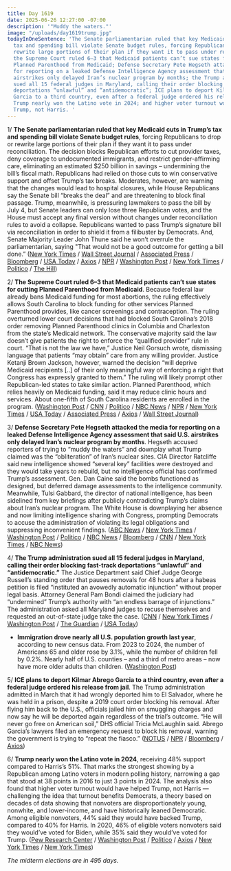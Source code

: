 ```yaml
---
title: Day 1619
date: 2025-06-26 12:27:00 -07:00
description: '"Muddy the waters."'
image: "/uploads/day1619trump.jpg"
todayInOneSentence: 'The Senate parliamentarian ruled that key Medicaid cuts in Trump’s
  tax and spending bill violate Senate budget rules, forcing Republicans to drop or
  rewrite large portions of their plan if they want it to pass under reconciliation;
  the Supreme Court ruled 6–3 that Medicaid patients can’t sue states for cutting
  Planned Parenthood from Medicaid; Defense Secretary Pete Hegseth attacked the media
  for reporting on a leaked Defense Intelligence Agency assessment that said U.S.
  airstrikes only delayed Iran’s nuclear program by months; the Trump administration
  sued all 15 federal judges in Maryland, calling their order blocking fast-track
  deportations “unlawful” and “antidemocratic”; ICE plans to deport Kilmar Abrego
  Garcia to a third country, even after a federal judge ordered his release from jail;
  Trump nearly won the Latino vote in 2024; and higher voter turnout would have helped
  Trump, not Harris. '
---
```


1/ **The Senate parliamentarian ruled that key Medicaid cuts in Trump’s tax and spending bill violate Senate budget rules**, forcing Republicans to drop or rewrite large portions of their plan if they want it to pass under reconciliation. The decision blocks Republican efforts to cut provider taxes, deny coverage to undocumented immigrants, and restrict gender-affirming care, eliminating an estimated $250 billion in savings – undermining the bill’s fiscal math. Republicans had relied on those cuts to win conservative support and offset Trump’s tax breaks. Moderates, however, are warning that the changes would lead to hospital closures, while House Republicans say the Senate bill “breaks the deal” and are threatening to block final passage. Trump, meanwhile, is pressuring lawmakers to pass the bill by July 4, but Senate leaders can only lose three Republican votes, and the House must accept any final version without changes under reconciliation rules to avoid a collapse. Republicans wanted to pass Trump’s signature bill via reconciliation in order to shield it from a filibuster by Democrats. And, Senate Majority Leader John Thune said he won’t overrule the parliamentarian, saying "That would not be a good outcome for getting a bill done.”  ([New York Times](https://www.nytimes.com/2025/06/26/us/politics/parliamentarian-republican-bill.html) / [Wall Street Journal](https://www.wsj.com/politics/policy/trump-tax-spending-bill-medicaid-cuts-senate-f79e2dce) / [Associated Press](https://apnews.com/article/trump-big-bill-hospital-provider-tax-f6f4343bbc9c9a279bd7861c2e5c1b7b) / [Bloomberg](https://www.bloomberg.com/news/articles/2025-06-26/trump-tax-bill-hits-250-billion-health-care-roadblock-in-senate) / [USA Today](https://www.usatoday.com/story/news/politics/2025/06/26/trump-tax-bill-medicaid-setback-senate/84367717007/) / [Axios](https://www.axios.com/2025/06/26/senate-medicaid-provider-tax-trump-thune) / [NPR](https://www.npr.org/2025/06/26/nx-s1-5446005/senate-republicans-parliamentarian-medicaid-reconciliation-big-beautiful-bill) / [Washington Post](https://www.washingtonpost.com/business/2025/06/26/trump-tax-bill-revolt-house-senate/) / [New York Times](https://www.nytimes.com/2025/06/26/us/politics/trump-republicans-safety-net-cuts.html) / [Politico](https://www.politico.com/live-updates/2025/06/26/congress/thune-megabill-medicaid-moderates-hospitals-collins-00425201) / [The Hill](https://thehill.com/homenews/senate/5371008-thune-senate-parliamentarian-medicaid/))

2/ **The Supreme Court ruled 6–3 that Medicaid patients can’t sue states for cutting Planned Parenthood from Medicaid**. Because federal law already bans Medicaid funding for most abortions, the ruling effectively allows South Carolina to block funding for other services Planned Parenthood provides, like cancer screenings and contraception. The ruling overturned lower court decisions that had blocked South Carolina’s 2018 order removing Planned Parenthood clinics in Columbia and Charleston from the state’s Medicaid network. The conservative majority said the law doesn’t give patients the right to enforce the “qualified provider” rule in court. “That is not the law we have,” Justice Neil Gorsuch wrote, dismissing language that patients “may obtain” care from any willing provider. Justice Ketanji Brown Jackson, however, warned the decision “will deprive Medicaid recipients \[..\] of their only meaningful way of enforcing a right that Congress has expressly granted to them.” The ruling will likely prompt other Republican-led states to take similar action. Planned Parenthood, which relies heavily on Medicaid funding, said it may reduce clinic hours and services. About one-fifth of South Carolina residents are enrolled in the program. ([Washington Post](https://www.washingtonpost.com/politics/2025/06/26/supreme-court-planned-parenthood-medicaid-south-carolina/) / [CNN](https://www.cnn.com/2025/06/26/politics/planned-parenthood-south-carolina-supreme-court) / [Politico](https://www.politico.com/news/2025/06/26/supreme-court-planned-parenthood-decision-00425785) / [NBC News](https://www.nbcnews.com/politics/supreme-court/supreme-court-rules-south-carolina-bid-defund-planned-parenthood-rcna206796) / [NPR](https://www.npr.org/2025/06/26/nx-s1-5435021/scotus-planned-parenthood) / [New York Times](https://www.nytimes.com/2025/06/26/us/supreme-court-planned-parenthood.html) / [USA Today](https://www.usatoday.com/story/news/politics/2025/06/26/supreme-court-south-carolina-planned-parenthood/84326961007/) / [Associated Press](https://apnews.com/article/supreme-court-planned-parenthood-abortion-medicaid-e056395b9e5646d13539e76605027a1f) / [Axios](https://www.axios.com/2025/06/26/planned-parenthood-scotus-decision-trump) / [Wall Street Journal](https://www.wsj.com/us-news/law/supreme-court-ruling-makes-it-easier-for-states-to-boot-planned-parenthood-clinics-from-medicaid-2d8a54a6))

3/ **Defense Secretary Pete Hegseth attacked the media for reporting on a leaked Defense Intelligence Agency assessment that said U.S. airstrikes only delayed Iran’s nuclear program by months**. Hegseth accused reporters of trying to “muddy the waters” and downplay what Trump claimed was the “obliteration” of Iran’s nuclear sites. CIA Director Ratcliffe said new intelligence showed “several key” facilities were destroyed and they would take years to rebuild, but no intelligence official has confirmed Trump’s assessment. Gen. Dan Caine said the bombs functioned as designed, but deferred damage assessments to the intelligence community. Meanwhile, Tulsi Gabbard, the director of national intelligence, has been sidelined from key briefings after publicly contradicting Trump’s claims about Iran’s nuclear program. The White House is downplaying her absence and now limiting intelligence sharing with Congress, prompting Democrats to accuse the administration of violating its legal obligations and suppressing inconvenient findings. ([ABC News](https://abcnews.go.com/Politics/hegseth-calls-trump-directed-iran-strikes-resounding-success/story?id=123229887) / [New York Times](https://www.nytimes.com/2025/06/26/us/politics/iran-hegseth-caine.html) / [Washington Post](https://www.washingtonpost.com/national-security/2025/06/26/hegseth-caine-iran-nuclear-damage-assessment/) / [Politico](https://www.politico.com/news/2025/06/26/hegseth-iran-press-briefing-intel-leak-00425780) / [NBC News](https://www.nbcnews.com/politics/trump-administration/live-blog/trump-administration-congress-iran-israel-immigration-live-updates-rcna214380) / [Bloomberg](https://www.bloomberg.com/news/articles/2025-06-26/hegseth-berates-media-as-questions-linger-on-iran-strike-impact) / [CNN](https://www.cnn.com/world/live-news/israel-iran-conflict-us-trump-06-26-25-intl-hnk) / [New York Times](https://www.nytimes.com/2025/06/25/us/politics/trump-iran-nuclear.html) / [NBC News](https://www.nbcnews.com/politics/congress/white-house-plans-limit-intelligence-congress-leak-iran-nuclear-rcna215325))

4/ **The Trump administration sued all 15 federal judges in Maryland, calling their order blocking fast-track deportations “unlawful” and “antidemocratic.”** The Justice Department said Chief Judge George Russell’s standing order that pauses removals for 48 hours after a habeas petition is filed “instituted an avowedly automatic injunction” without proper legal basis. Attorney General Pam Bondi claimed the judiciary had “undermined” Trump’s authority with “an endless barrage of injunctions.” The administration asked all Maryland judges to recuse themselves and requested an out-of-state judge take the case. ([CNN](https://www.cnn.com/2025/06/25/politics/maryland-judges-trump-lawsuit-immigrants) / [New York Times](https://www.nytimes.com/2025/06/25/us/politics/trump-maryland-judges-lawsuit.html) / [Washington Post](https://www.washingtonpost.com/dc-md-va/2025/06/25/doj-sues-maryland-judges/) / [The Guardian](https://www.theguardian.com/us-news/2025/jun/26/trump-justice-department-sues-maryland-federal-judiciary-immigration-order) / [USA Today](https://www.usatoday.com/story/news/politics/2025/06/25/trump-doj-sues-maryland-federal-judges-deportations/84359428007/))

* **Immigration drove nearly all U.S. population growth last year**, according to new census data. From 2023 to 2024, the number of Americans 65 and older rose by 3.1%, while the number of children fell by 0.2%. Nearly half of U.S. counties – and a third of metro areas – now have more older adults than children. ([Washington Post](https://www.washingtonpost.com/nation/2025/06/26/baby-boom-aging-population-immigration/))

5/ **ICE plans to deport Kilmar Abrego Garcia to a third country, even after a federal judge ordered his release from jail**. The Trump administration admitted in March that it had wrongly deported him to El Salvador, where he was held in a prison, despite a 2019 court order blocking his removal. After flying him back to the U.S., officials jailed him on smuggling charges and now say he will be deported again regardless of the trial’s outcome. “He will never go free on American soil,” DHS official Tricia McLaughlin said. Abrego Garcia’s lawyers filed an emergency request to block his removal, warning the government is trying to “repeat the fiasco.” ([NOTUS](https://www.notus.org/immigration/abrego-garcia-third-country-ice-doj-court) / [NPR](https://www.npr.org/2025/06/25/nx-s1-5445168/abrego-garcia-prison-immigration) / [Bloomberg](https://www.bloomberg.com/news/articles/2025-06-25/abrego-garcia-ordered-freed-but-faces-re-arrest-by-immigration) / [Axios](https://www.axios.com/2025/06/25/kilmar-abrego-garcia-trump-deportations))

6/ **Trump nearly won the Latino vote in 2024**, receiving 48% support compared to Harris’s 51%. That marks the strongest showing by a Republican among Latino voters in modern polling history, narrowing a gap that stood at 38 points in 2016 to just 3 points in 2024. The analysis also found that higher voter turnout would have helped Trump, not Harris — challenging the idea that turnout benefits Democrats, a theory based on decades of data showing that nonvoters are disproportionately young, nonwhite, and lower-income, and have historically leaned Democratic. Among eligible nonvoters, 44% said they would have backed Trump, compared to 40% for Harris. In 2020, 46% of eligible voters nonvoters said they would’ve voted for Biden, while 35% said they would’ve voted for Trump. ([Pew Research Center](https://www.pewresearch.org/politics/2025/06/26/behind-trumps-2024-victory-a-more-racially-and-ethnically-diverse-voter-coalition/) / [Washington Post](https://www.washingtonpost.com/politics/2025/06/26/trump-harris-non-white-voters-pew-survey/) / [Politico](https://www.politico.com/news/2025/06/26/2024-election-turnout-trum-00426544) / [Axios](https://www.axios.com/2025/06/26/trump-harris-latino-voters-2024-election-pew) / [New York Times](https://www.nytimes.com/2025/06/26/us/politics/trump-harris-2024-pew-study.html) / [New York Times](https://www.nytimes.com/2025/06/26/upshot/turnout-2024-election-trump-harris.html))

*The midterm elections are in 495 days.*